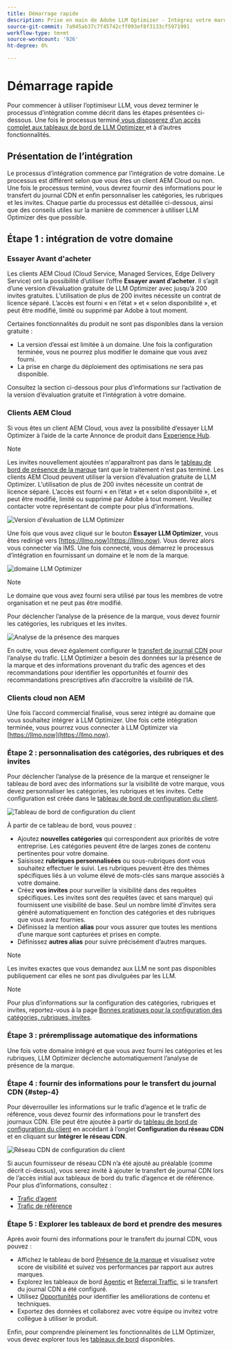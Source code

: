 ```yaml
---
title: Démarrage rapide
description: Prise en main de Adobe LLM Optimizer - Intégrez votre marque, déverrouillez les informations de visibilité de l’IA et explorez les tableaux de bord pour améliorer les performances des recherches.
source-git-commit: 7a945ab37c7f45742cff093ef8f3133cf5971991
workflow-type: tm+mt
source-wordcount: '926'
ht-degree: 0%

---
```



# Démarrage rapide

Pour commencer à utiliser l’optimiseur LLM, vous devez terminer le processus d’intégration comme décrit dans les étapes présentées ci-dessous. Une fois le processus terminé[&#x200B; vous disposerez d’un accès complet aux tableaux de bord de LLM Optimizer &#x200B;](/help/dashboards/dashboards-overview.md)et à d’autres fonctionnalités.

## Présentation de l’intégration

Le processus d’intégration commence par l’intégration de votre domaine. Le processus est différent selon que vous êtes un client AEM Cloud ou non. Une fois le processus terminé, vous devrez fournir des informations pour le transfert du journal CDN et enfin personnaliser les catégories, les rubriques et les invites. Chaque partie du processus est détaillée ci-dessous, ainsi que des conseils utiles sur la manière de commencer à utiliser LLM Optimizer dès que possible.

## Étape 1 : intégration de votre domaine

### Essayer Avant d&#39;acheter

Les clients AEM Cloud (Cloud Service, Managed Services, Edge Delivery Service) ont la possibilité d’utiliser l’offre **Essayer avant d’acheter**. Il s’agit d’une version d’évaluation gratuite de LLM Optimizer avec jusqu’à 200 invites gratuites. L’utilisation de plus de 200 invites nécessite un contrat de licence séparé. L’accès est fourni « en l’état » et « selon disponibilité », et peut être modifié, limité ou supprimé par Adobe à tout moment.

Certaines fonctionnalités du produit ne sont pas disponibles dans la version gratuite :

* La version d’essai est limitée à un domaine. Une fois la configuration terminée, vous ne pourrez plus modifier le domaine que vous avez fourni.
* La prise en charge du déploiement des optimisations ne sera pas disponible.

Consultez la section ci-dessous pour plus d’informations sur l’activation de la version d’évaluation gratuite et l’intégration à votre domaine.

### Clients AEM Cloud

Si vous êtes un client AEM Cloud, vous avez la possibilité d’essayer LLM Optimizer à l’aide de la carte Annonce de produit dans [Experience Hub](https://experienceleague.adobe.com/en/docs/experience-manager-cloud-service/content/experience-hub/experience-hub).

>[!NOTE]
>Les invites nouvellement ajoutées n&#39;apparaîtront pas dans le [tableau de bord de présence de la marque](/help/dashboards/brand-presence.md) tant que le traitement n&#39;est pas terminé. Les clients AEM Cloud peuvent utiliser la version d’évaluation gratuite de LLM Optimizer. L’utilisation de plus de 200 invites nécessite un contrat de licence séparé. L’accès est fourni « en l’état » et « selon disponibilité », et peut être modifié, limité ou supprimé par Adobe à tout moment. Veuillez contacter votre représentant de compte pour plus d’informations.

![Version d&#39;évaluation de LLM Optimizer](/help/overview/assets/llm-trial.png)

Une fois que vous avez cliqué sur le bouton **Essayer LLM Optimizer**, vous êtes redirigé vers [https://llmo.now](https://llmo.now). Vous devrez alors vous connecter via IMS. Une fois connecté, vous démarrez le processus d’intégration en fournissant un domaine et le nom de la marque.

![domaine LLM Optimizer](/help/overview/assets/domain.png)

>[!NOTE]
>Le domaine que vous avez fourni sera utilisé par tous les membres de votre organisation et ne peut pas être modifié.

Pour déclencher l’analyse de la présence de la marque, vous devez fournir les catégories, les rubriques et les invites.

![Analyse de la présence des marques](/help/overview/assets/bp-analysis.png)

En outre, vous devez également configurer le [transfert de journal CDN](#step-4) pour l’analyse du trafic. LLM Optimizer a besoin des données sur la présence de la marque et des informations provenant du trafic des agences et des recommandations pour identifier les opportunités et fournir des recommandations prescriptives afin d’accroître la visibilité de l’IA.

### Clients cloud non AEM

Une fois l’accord commercial finalisé, vous serez intégré au domaine que vous souhaitez intégrer à LLM Optimizer. Une fois cette intégration terminée, vous pourrez vous connecter à LLM Optimizer via [https://llmo.now](https://llmo.now).

### Étape 2 : personnalisation des catégories, des rubriques et des invites

Pour déclencher l’analyse de la présence de la marque et renseigner le tableau de bord avec des informations sur la visibilité de votre marque, vous devez personnaliser les catégories, les rubriques et les invites. Cette configuration est créée dans le [tableau de bord de configuration du client](/help/dashboards/customer-configuration.md).

![Tableau de bord de configuration du client](/help/overview/assets/prompt-creation.png)

À partir de ce tableau de bord, vous pouvez :

* Ajoutez **nouvelles catégories** qui correspondent aux priorités de votre entreprise. Les catégories peuvent être de larges zones de contenu pertinentes pour votre domaine.
* Saisissez **rubriques personnalisées** ou sous-rubriques dont vous souhaitez effectuer le suivi. Les rubriques peuvent être des thèmes spécifiques liés à un volume élevé de mots-clés sans marque associés à votre domaine.
* Créez **vos invites** pour surveiller la visibilité dans des requêtes spécifiques. Les invites sont des requêtes (avec et sans marque) qui fournissent une visibilité de base. Seul un nombre limité d’invites sera généré automatiquement en fonction des catégories et des rubriques que vous avez fournies.
* Définissez la mention **alias** pour vous assurer que toutes les mentions d’une marque sont capturées et prises en compte.
* Définissez **autres alias** pour suivre précisément d’autres marques.

>[!NOTE]
>Les invites exactes que vous demandez aux LLM ne sont pas disponibles publiquement car elles ne sont pas divulguées par les LLM.

>[!NOTE]
>
> Pour plus d’informations sur la configuration des catégories, rubriques et invites, reportez-vous à la page [Bonnes pratiques pour la configuration des catégories, rubriques, invites](/help/overview/best-practices-topics-prompts.md).

### Étape 3 : préremplissage automatique des informations

Une fois votre domaine intégré et que vous avez fourni les catégories et les rubriques, LLM Optimizer déclenche automatiquement l’analyse de présence de la marque.

### Étape 4 : fournir des informations pour le transfert du journal CDN {#step-4}

Pour déverrouiller les informations sur le trafic d’agence et le trafic de référence, vous devez fournir des informations pour le transfert des journaux CDN. Elle peut être ajoutée à partir du [tableau de bord de configuration du client](/help/dashboards/customer-configuration.md#cdn-configuration) en accédant à l’onglet **Configuration du réseau CDN** et en cliquant sur **Intégrer le réseau CDN**.

![Réseau CDN de configuration du client](/help/overview/assets/cc-cdn.png)

Si aucun fournisseur de réseau CDN n’a été ajouté au préalable (comme décrit ci-dessus), vous serez invité à ajouter le transfert de journal CDN lors de l’accès initial aux tableaux de bord du trafic d’agence et de référence. Pour plus d’informations, consultez :

* [Trafic d’agent](/help/dashboards/agentic-traffic.md#cdn-setup)
* [Trafic de référence](/help/dashboards/referral-traffic.md#setup#setup)

### Étape 5 : Explorer les tableaux de bord et prendre des mesures

Après avoir fourni des informations pour le transfert du journal CDN, vous pouvez :

* Affichez le tableau de bord [Présence de la marque](/help/dashboards/brand-presence.md) et visualisez votre score de visibilité et suivez vos performances par rapport aux autres marques.
* Explorez les tableaux de bord [Agentic](/help/dashboards/agentic-traffic.md) et [Referral Traffic](/help/dashboards/referral-traffic.md), si le transfert du journal CDN a été configuré.
* Utilisez [Opportunités](/help/dashboards/opportunities.md) pour identifier les améliorations de contenu et techniques.
* Exportez des données et collaborez avec votre équipe ou invitez votre collègue à utiliser le produit.

Enfin, pour comprendre pleinement les fonctionnalités de LLM Optimizer, vous devez explorer tous les [tableaux de bord](/help/dashboards/dashboards-overview.md) disponibles.
